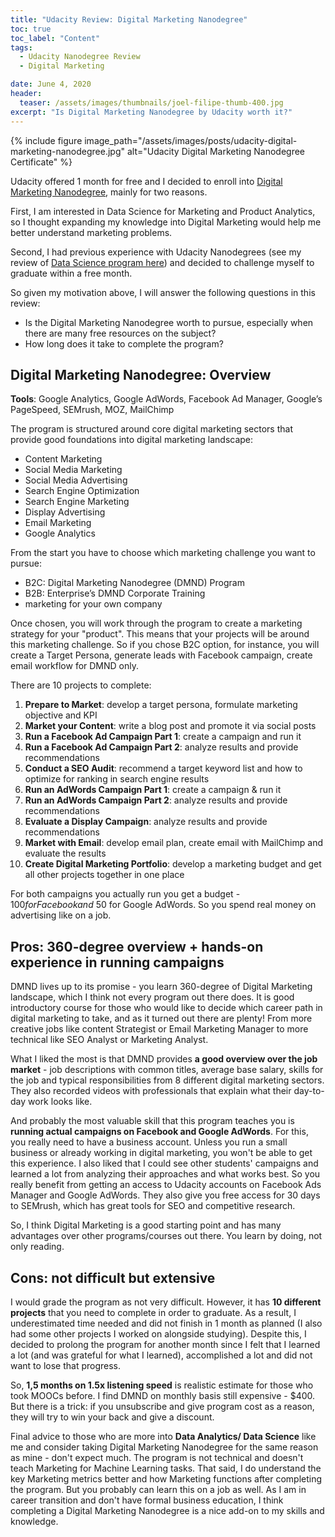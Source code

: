 ```yaml
---
title: "Udacity Review: Digital Marketing Nanodegree"
toc: true
toc_label: "Content"
tags:
  - Udacity Nanodegree Review
  - Digital Marketing

date: June 4, 2020
header:
  teaser: /assets/images/thumbnails/joel-filipe-thumb-400.jpg
excerpt: "Is Digital Marketing Nanodegree by Udacity worth it?"
---
```

{% include figure image_path="/assets/images/posts/udacity-digital-marketing-nanodegree.jpg" alt="Udacity Digital Marketing Nanodegree Certificate" %}

Udacity offered 1 month for free and I decided to enroll into [Digital Marketing Nanodegree](https://www.udacity.com/course/digital-marketing-nanodegree--nd018), mainly for two reasons. 

First, I am interested in Data Science for Marketing and Product Analytics, so I thought expanding my knowledge into Digital Marketing would help me better understand marketing problems. 

Second, I had previous experience with Udacity Nanodegrees (see my review of [Data Science program here](/Udacity-Data-Science-Nanodegree/)) and decided to challenge myself to graduate within a free month.

So given my motivation above, I will answer the following questions in this review:
- Is the Digital Marketing Nanodegree worth to pursue, especially when there are many free resources on the subject?
- How long does it take to complete the program?

## Digital Marketing Nanodegree: Overview

**Tools**: Google Analytics, Google AdWords, Facebook Ad Manager, Google’s PageSpeed, SEMrush, MOZ, MailChimp

The program is structured around core digital marketing sectors that provide good foundations into digital marketing landscape:
- Content Marketing
- Social Media Marketing
- Social Media Advertising
- Search Engine Optimization
- Search Engine Marketing
- Display Advertising
- Email Marketing
- Google Analytics

From the start you have to choose which marketing challenge you want to pursue:
- B2C: Digital Marketing Nanodegree (DMND) Program 
- B2B: Enterprise’s DMND Corporate Training 
- marketing for your own company

Once chosen, you will work through the program to create a marketing strategy for your "product". This means that your projects will be around this marketing challenge. So if you chose B2C option, for instance, you will create a Target Persona, generate leads with Facebook campaign, create email workflow for DMND only. 

There are 10 projects to complete:
1. **Prepare to Market**: develop a target persona, formulate marketing objective and KPI
2. **Market your Content**: write a blog post and promote it via social posts
3. **Run a Facebook Ad Campaign Part 1**: create a campaign and run it
4. **Run a Facebook Ad Campaign Part 2**: analyze results and provide recommendations
5. **Conduct a SEO Audit**: recommend a target keyword list and how to optimize for ranking in search engine results 
6. **Run an AdWords Campaign Part 1**: create a campaign & run it
7. **Run an AdWords Campaign Part 2**: analyze results and provide recommendations
8. **Evaluate a Display Campaign**: analyze results and provide recommendations
9. **Market with Email**: develop email plan, create email with MailChimp and evaluate the results
10. **Create Digital Marketing Portfolio**: develop a marketing budget and get all other projects together in one place

For both campaigns you actually run you get a budget - $100 for Facebook and ~$50 for Google AdWords. So you spend real money on advertising like on a job. 


## Pros: 360-degree overview + hands-on experience in running campaigns

DMND lives up to its promise - you learn 360-degree of Digital Marketing landscape, which I think not every program out there does. It is good introductory course for those who would like to decide which career path in digital marketing to take, and as it turned out there are plenty! From more creative jobs like content Strategist or Email Marketing Manager to more technical like SEO Analyst or Marketing Analyst.

What I liked the most is that DMND provides **a good overview over the job market** - job descriptions with common titles, average base salary, skills for the job and typical responsibilities from 8 different digital marketing sectors. They also recorded videos with professionals that explain what their day-to-day work looks like. 

And probably the most valuable skill that this program teaches you is **running actual campaigns on Facebook and Google AdWords**. For this, you really need to have a business account. Unless you run a small business or already working in digital marketing, you won't be able to get this experience. I also liked that I could see other students' campaigns and learned a lot from analyzing their approaches and what works best. So you really benefit from getting an access to Udacity accounts on Facebook Ads Manager and Google AdWords. They also give you free access for 30 days to SEMrush, which has great tools for SEO and competitive research.

So, I think Digital Marketing is a good starting point and has many advantages over other programs/courses out there. You learn by doing, not only reading.

## Cons: not difficult but extensive 
I would grade the program as not very difficult. However, it has **10 different projects** that you need to complete in order to graduate. As a result, I underestimated time needed and did not finish in 1 month as planned (I also had some other projects I worked on alongside studying). Despite this, I decided to prolong the program for another month since I felt that I learned a lot (and was grateful for what I learned), accomplished a lot and did not want to lose that progress. 

So, **1,5 months on 1.5x listening speed** is realistic estimate for those who took MOOCs before. I find DMND on monthly basis still expensive - $400. But there is a trick: if you unsubscribe and give program cost as a reason, they will try to win your back and give a discount. 

Final advice to those who are more into **Data Analytics/ Data Science** like me and consider taking Digital Marketing Nanodegree for the same reason as mine - don't expect much. The program is not technical and doesn't teach Marketing for Machine Learning tasks. That said, I do understand the key Marketing metrics better and how Marketing functions after completing the program. But you probably can learn this on a job as well. As I am in career transition and don't have formal business education, I think completing a Digital Marketing Nanodegree is a nice add-on to my skills and knowledge. 
